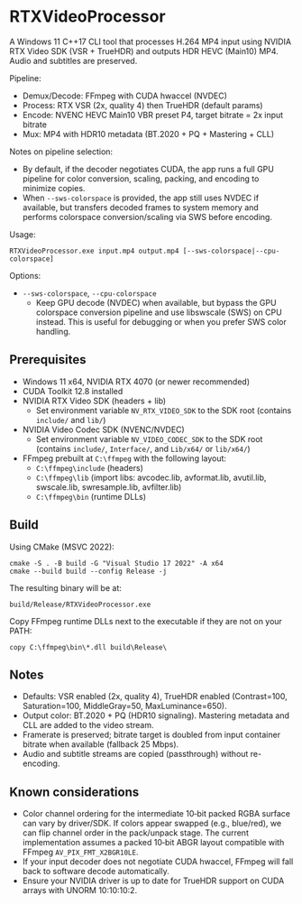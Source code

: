 # RTXVideoProcessor

A Windows 11 C++17 CLI tool that processes H.264 MP4 input using NVIDIA RTX Video SDK (VSR + TrueHDR) and outputs HDR HEVC (Main10) MP4. Audio and subtitles are preserved.

Pipeline:
- Demux/Decode: FFmpeg with CUDA hwaccel (NVDEC)
- Process: RTX VSR (2x, quality 4) then TrueHDR (default params)
- Encode: NVENC HEVC Main10 VBR preset P4, target bitrate = 2x input bitrate
- Mux: MP4 with HDR10 metadata (BT.2020 + PQ + Mastering + CLL)

Notes on pipeline selection:
- By default, if the decoder negotiates CUDA, the app runs a full GPU pipeline for color conversion, scaling, packing, and encoding to minimize copies.
- When `--sws-colorspace` is provided, the app still uses NVDEC if available, but transfers decoded frames to system memory and performs colorspace conversion/scaling via SWS before encoding.

Usage:
```
RTXVideoProcessor.exe input.mp4 output.mp4 [--sws-colorspace|--cpu-colorspace]
```

Options:
- `--sws-colorspace`, `--cpu-colorspace`
  - Keep GPU decode (NVDEC) when available, but bypass the GPU colorspace conversion pipeline and use libswscale (SWS) on CPU instead. This is useful for debugging or when you prefer SWS color handling.

## Prerequisites
- Windows 11 x64, NVIDIA RTX 4070 (or newer recommended)
- CUDA Toolkit 12.8 installed
- NVIDIA RTX Video SDK (headers + lib)
  - Set environment variable `NV_RTX_VIDEO_SDK` to the SDK root (contains `include/` and `lib/`)
- NVIDIA Video Codec SDK (NVENC/NVDEC)
  - Set environment variable `NV_VIDEO_CODEC_SDK` to the SDK root (contains `include/`, `Interface/`, and `Lib/x64/` or `lib/x64/`)
- FFmpeg prebuilt at `C:\ffmpeg` with the following layout:
  - `C:\ffmpeg\include` (headers)
  - `C:\ffmpeg\lib` (import libs: avcodec.lib, avformat.lib, avutil.lib, swscale.lib, swresample.lib, avfilter.lib)
  - `C:\ffmpeg\bin` (runtime DLLs)

## Build
Using CMake (MSVC 2022):
```
cmake -S . -B build -G "Visual Studio 17 2022" -A x64
cmake --build build --config Release -j
```
The resulting binary will be at:
```
build/Release/RTXVideoProcessor.exe
```

Copy FFmpeg runtime DLLs next to the executable if they are not on your PATH:
```
copy C:\ffmpeg\bin\*.dll build\Release\
```

## Notes
- Defaults: VSR enabled (2x, quality 4), TrueHDR enabled (Contrast=100, Saturation=100, MiddleGray=50, MaxLuminance=650).
- Output color: BT.2020 + PQ (HDR10 signaling). Mastering metadata and CLL are added to the video stream.
- Framerate is preserved; bitrate target is doubled from input container bitrate when available (fallback 25 Mbps).
- Audio and subtitle streams are copied (passthrough) without re-encoding.

## Known considerations
- Color channel ordering for the intermediate 10‑bit packed RGBA surface can vary by driver/SDK. If colors appear swapped (e.g., blue/red), we can flip channel order in the pack/unpack stage. The current implementation assumes a packed 10‑bit ABGR layout compatible with FFmpeg `AV_PIX_FMT_X2BGR10LE`.
- If your input decoder does not negotiate CUDA hwaccel, FFmpeg will fall back to software decode automatically.
- Ensure your NVIDIA driver is up to date for TrueHDR support on CUDA arrays with UNORM 10:10:10:2.
